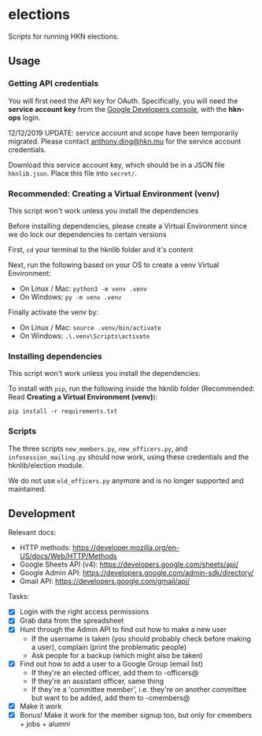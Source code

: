 elections
=========

Scripts for running HKN elections.

## Usage

### Getting API credentials

You will first need the API key for OAuth. Specifically, you will need the
**service account key** from the [Google Developers console](https://console.developers.google.com/),
with the **hkn-ops** login.

12/12/2019 UPDATE: service account and scope have been temporarily migrated. Please contact
anthony.ding@hkn.mu for the service account credentials.

Download this service account key, which should be in a JSON file `hknlib.json`.
Place this file into `secret/`.

### Recommended: Creating a Virtual Environment (venv)

This script won't work unless you install the dependencies

Before installing dependencies, please create a Virtual Environment since we do lock our dependencies to certain versions

First, `cd` your terminal to the hknlib folder and it's content

Next, run the following based on your OS to create a venv Virtual Environment:
* On Linux / Mac: `python3 -m venv .venv`
* On Windows: `py -m venv .venv`

Finally activate the venv by:
* On Linux / Mac: `source .venv/bin/activate`
* On Windows: `.\.venv\Scripts\activate`

### Installing dependencies

This script won't work unless you install the dependencies:

To install with `pip`, run the following inside the hknlib folder (Recommended: Read **Creating a Virtual Environment (venv)**):
```
pip install -r requirements.txt
```

### Scripts

The three scripts `new_members.py`, `new_officers.py`, and `infosession_mailing.py`
should now work, using these credentials and the hknlib/election module.

We do not use `old_officers.py` anymore and is no longer supported and maintained.

## Development

Relevant docs:
- HTTP methods: https://developer.mozilla.org/en-US/docs/Web/HTTP/Methods
- Google Sheets API (v4): https://developers.google.com/sheets/api/
- Google Admin API: https://developers.google.com/admin-sdk/directory/
- Gmail API: https://developers.google.com/gmail/api/

Tasks:

- [x] Login with the right access permissions
- [x] Grab data from the spreadsheet
- [x] Hunt through the Admin API to find out how to make a new user
  - If the username is taken (you should probably check before making a user), complain (print the problematic people)
  - Ask people for a backup (which might also be taken)
- [x] Find out how to add a user to a Google Group (email list)
  - If they're an elected officer, add them to <comm>-officers@
  - If they're an assistant officer, same thing
  - If they're a 'committee member', i.e. they're on another committee but want to be added, add them to <comm>-cmembers@
- [x] Make it work
- [x] Bonus! Make it work for the member signup too, but only for cmembers + jobs + alumni
